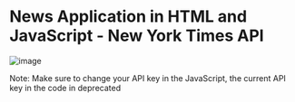 # News Application in HTML and JavaScript - New York Times API
![image](https://user-images.githubusercontent.com/65452005/145519829-ee91d33c-f993-442d-ab91-294c0fa394e0.png)


Note: Make sure to change your API key in the JavaScript, the current API key in the code in deprecated
